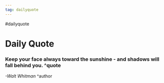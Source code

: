 ```yaml
---
tag: dailyquote
---
```


#dailyquote

# Daily Quote

### Keep your face always toward the sunshine - and shadows will fall behind you. ^quote
*-Walt Whitman* ^author

